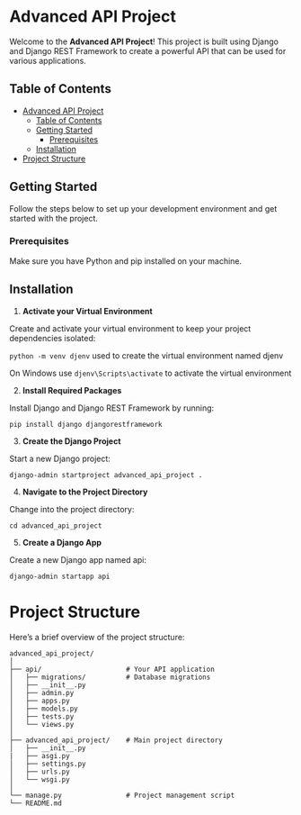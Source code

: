 # Advanced API Project

Welcome to the **Advanced API Project**! This project is built using Django and Django REST Framework to create a powerful API that can be used for various applications.

## Table of Contents

- [Advanced API Project](#advanced-api-project)
  - [Table of Contents](#table-of-contents)
  - [Getting Started](#getting-started)
    - [Prerequisites](#prerequisites)
  - [Installation](#installation)
- [Project Structure](#project-structure)

## Getting Started

Follow the steps below to set up your development environment and get started with the project.

### Prerequisites

Make sure you have Python and pip installed on your machine.

## Installation

1. **Activate your Virtual Environment**  

Create and activate your virtual environment to keep your project dependencies isolated:
   
```python -m venv djenv``` used to create the virtual environment named djenv

On Windows use `djenv\Scripts\activate` to activate the virtual environment

2. **Install Required Packages**

Install Django and Django REST Framework by running:

```pip install django djangorestframework```

3. **Create the Django Project**
   
Start a new Django project:

```django-admin startproject advanced_api_project .```

4. **Navigate to the Project Directory**
   
Change into the project directory:

```cd advanced_api_project```

5. **Create a Django App**
   
Create a new Django app named api:

```django-admin startapp api```

# Project Structure

Here’s a brief overview of the project structure:

```
advanced_api_project/
│
├── api/                     # Your API application
│   ├── migrations/          # Database migrations
│   ├── __init__.py
│   ├── admin.py
│   ├── apps.py
│   ├── models.py
│   ├── tests.py
│   └── views.py
│
├── advanced_api_project/    # Main project directory
│   ├── __init__.py
|   ├── asgi.py
│   ├── settings.py
│   ├── urls.py
│   └── wsgi.py
│
└── manage.py                # Project management script
└── README.md
```
